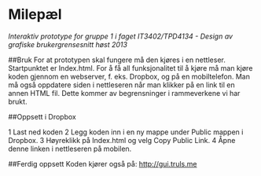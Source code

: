 Milepæl
====

*Interaktiv prototype for gruppe 1 i faget IT3402/TPD4134 - Design av grafiske brukergrensesnitt høst 2013*


##Bruk
For at prototypen skal fungere må den kjøres i en nettleser. Startpunktet er Index.html. For å få all funksjonalitet til
å kjøre må man kjøre koden gjennom en webserver, f. eks. Dropbox, og på en mobiltelefon.
Man må også oppdatere siden i nettleseren når man klikker på en link til en annen HTML fil. 
Dette kommer av begrensninger i rammeverkene vi har brukt.

##Oppsett i Dropbox

  1 Last ned koden
  2 Legg koden inn i en ny mappe under Public mappen i Dropbox. 
  3 Høyreklikk på Index.html og velg Copy Public Link. 
  4 Åpne denne linken i nettleseren på mobilen. 

##Ferdig oppsett
Koden kjører også på:
http://gui.truls.me

